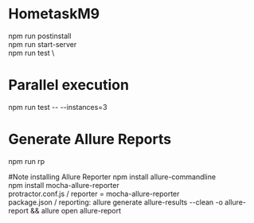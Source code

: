 # HometaskM9

npm run postinstall \
npm run start-server \
npm run test \

# Parallel execution
npm run test -- --instances=3

# Generate Allure Reports
npm run rp


#Note installing Allure Reporter
npm install allure-commandline\
npm install mocha-allure-reporter\
protractor.conf.js / reporter = mocha-allure-reporter\
package.json / reporting: allure generate allure-results --clean -o allure-report && allure open allure-report



